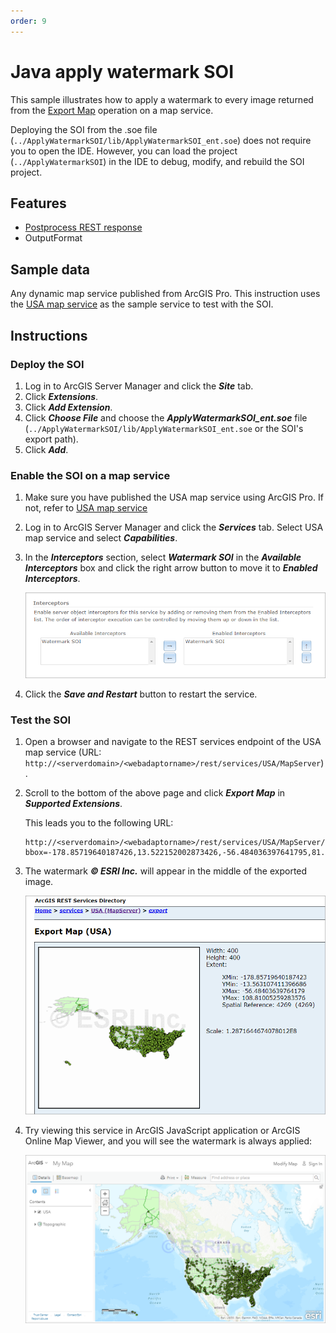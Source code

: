 ```yaml
---
order: 9
---
```


# Java apply watermark SOI

This sample illustrates how to apply a watermark to every image returned from the [Export Map](https://developers.arcgis.com/rest/services-reference/export-map.htm) operation on a map service.

Deploying the SOI from the .soe file (`../ApplyWatermarkSOI/lib/ApplyWatermarkSOI_ent.soe`) does not require you to open the IDE. However, you can load the project (`../ApplyWatermarkSOI`) in the IDE to debug, modify, and rebuild the SOI project.

## Features

* [Postprocess REST response](https://enterprise.arcgis.com/en/sdk/latest/windows/webframe.html#67e3565d-2a00-4e0a-9534-59b9ce415d40.html#Postprocess)
* OutputFormat

## Sample data

Any dynamic map service published from ArcGIS Pro. This instruction uses the [USA map service](../../../ReadMe.md#1-usa-service) as the sample service to test with the SOI.

## Instructions

### Deploy the SOI

1. Log in to ArcGIS Server Manager and click the ***Site*** tab.
2. Click ***Extensions***.
3. Click ***Add Extension***.
4. Click ***Choose File*** and choose the ***ApplyWatermarkSOI_ent.soe*** file (`../ApplyWatermarkSOI/lib/ApplyWatermarkSOI_ent.soe` or the SOI's export path).
5. Click ***Add***.

### Enable the SOI on a map service

1. Make sure you have published the USA map service using ArcGIS Pro. If not, refer to [USA map service](../../../ReadMe.md#1-usa-service)
2. Log in to ArcGIS Server Manager and click the ***Services*** tab. Select USA map service and select ***Capabilities***.
3. In the ***Interceptors*** section, select ***Watermark SOI*** in the ***Available Interceptors*** box and click the right arrow button to move it to ***Enabled Interceptors***.

   ![](../../../../images/javasp/JavaWatermarkSOI1.png "Java Watermark SOI Sample")
4. Click the ***Save and Restart*** button to restart the service.

### Test the SOI

1. Open a browser and navigate to the REST services endpoint of the USA map service (URL: `http://<serverdomain>/<webadaptorname>/rest/services/USA/MapServer`).
2. Scroll to the bottom of the above page and click ***Export Map*** in ***Supported Extensions***.

   This leads you to the following URL:

   ```
   http://<serverdomain>/<webadaptorname>/rest/services/USA/MapServer/export?bbox=-178.85719640187426,13.522152002873426,-56.484036397641795,81.72479317856566
   ```
3. The watermark ***© ESRI Inc.*** will appear in the middle of the exported image.

   ![](../../../../images/javasp/JavaWatermarkSOI2.png "Java Watermark SOI Sample")

4. Try viewing this service in ArcGIS JavaScript application or ArcGIS Online Map Viewer, and you will see the watermark is always applied:

   ![](../../../../images/javasp/JavaWatermarkSOI3.png "Java Watermark SOI Sample")
